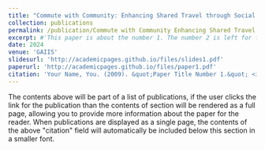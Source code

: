 ```yaml
---
title: "Commute with Community: Enhancing Shared Travel through Social Networks"
collection: publications
permalink: /publication/Commute with Community Enhancing Shared Travel through Social Networks
excerpt: #'This paper is about the number 1. The number 2 is left for future work.'
date: 2024
venue: 'GAIIS'
slidesurl: 'http://academicpages.github.io/files/slides1.pdf'
paperurl: 'http://academicpages.github.io/files/paper1.pdf'
citation: 'Your Name, You. (2009). &quot;Paper Title Number 1.&quot; <i>Journal 1</i>. 1(1).'
---
```


The contents above will be part of a list of publications, if the user clicks the link for the publication than the contents of section will be rendered as a full page, allowing you to provide more information about the paper for the reader. When publications are displayed as a single page, the contents of the above "citation" field will automatically be included below this section in a smaller font.